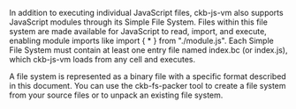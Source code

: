 In addition to executing individual JavaScript files, ckb-js-vm also supports JavaScript modules through its Simple File System. Files within this file system are made available for JavaScript to read, import, and execute, enabling module imports like import { * } from "./module.js". Each Simple File System must contain at least one entry file named index.bc (or index.js), which ckb-js-vm loads from any cell and executes.

A file system is represented as a binary file with a specific format described in this document. You can use the ckb-fs-packer tool to create a file system from your source files or to unpack an existing file system.
